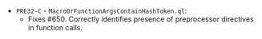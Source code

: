 - `PRE32-C` - `MacroOrFunctionArgsContainHashToken.ql`:
  - Fixes #650. Correctly identifies presence of preprocessor directives in function calls.
